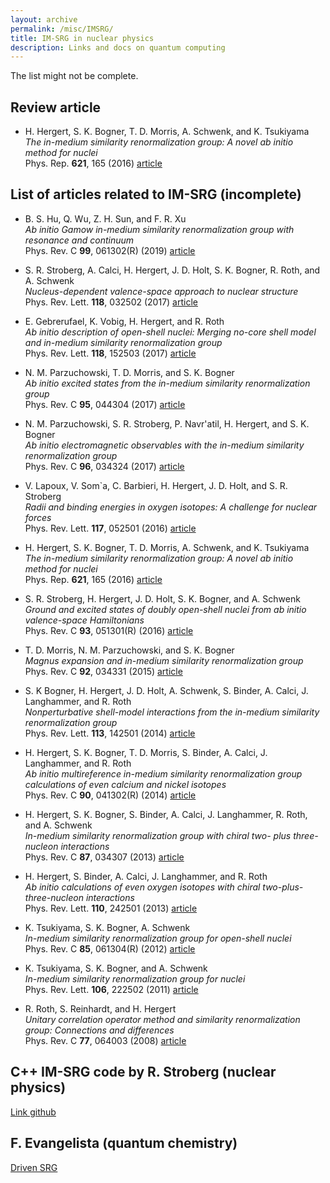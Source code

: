 ```yaml
---
layout: archive
permalink: /misc/IMSRG/
title: IM-SRG in nuclear physics
description: Links and docs on quantum computing
---
```




The list might not be complete.

## Review article

- H. Hergert, S. K. Bogner, T. D. Morris, A. Schwenk, and K. Tsukiyama  
  _The in-medium similarity renormalization group: A novel ab initio method for nuclei_  
  Phys. Rep. **621**, 165 (2016) [article](http://dx.doi.org/10.1016/j.physrep.2015.12.007)  


## List of articles related to IM-SRG (incomplete)

- B. S. Hu, Q. Wu, Z. H. Sun, and F. R. Xu  
  _Ab initio Gamow in-medium similarity renormalization group with resonance and continuum_  
  Phys. Rev. C **99**, 061302(R) (2019) [article](https://doi.org/10.1103/PhysRevC.99.061302)  

- S. R. Stroberg, A. Calci, H. Hergert, J. D. Holt, S. K. Bogner, R. Roth, and A. Schwenk  
  _Nucleus-dependent valence-space approach to nuclear structure_  
  Phys. Rev. Lett. **118**, 032502 (2017) [article](http://dx.doi.org/10.1103/PhysRevLett.118.032502)  

- E. Gebrerufael, K. Vobig, H. Hergert, and R. Roth  
  _Ab initio description of open-shell nuclei: Merging no-core shell model and in-medium similarity renormalization group_  
  Phys. Rev. Lett. **118**, 152503 (2017) [article](https://doi.org/10.1103/PhysRevLett.118.152503)  

- N. M. Parzuchowski, T. D. Morris, and S. K. Bogner  
  _Ab initio excited states from the in-medium similarity renormalization group_  
  Phys. Rev. C **95**, 044304 (2017) [article](https://doi.org/10.1103/PhysRevC.95.044304)  

- N. M. Parzuchowski, S. R. Stroberg, P. Navr\'atil, H. Hergert, and S. K. Bogner  
  _Ab initio electromagnetic observables with the in-medium similarity renormalization group_  
  Phys. Rev. C **96**, 034324 (2017) [article](https://doi.org/10.1103/PhysRevC.96.034324)  

- V. Lapoux, V. Som\`a, C. Barbieri, H. Hergert, J. D. Holt, and S. R. Stroberg  
  _Radii and binding energies in oxygen isotopes: A challenge for nuclear forces_  
  Phys. Rev. Lett. **117**, 052501 (2016) [article](http://dx.doi.org/10.1103/PhysRevLett.117.052501)  

- H. Hergert, S. K. Bogner, T. D. Morris, A. Schwenk, and K. Tsukiyama  
  _The in-medium similarity renormalization group: A novel ab initio method for nuclei_  
  Phys. Rep. **621**, 165 (2016) [article](http://dx.doi.org/10.1016/j.physrep.2015.12.007)  

- S. R. Stroberg, H. Hergert, J. D. Holt, S. K. Bogner, and A. Schwenk  
  _Ground and excited states of doubly open-shell nuclei from ab initio valence-space Hamiltonians_  
  Phys. Rev. C **93**, 051301(R) (2016) [article](http://dx.doi.org/10.1103/PhysRevC.93.051301)  

- T. D. Morris, N. M. Parzuchowski, and S. K. Bogner  
  _Magnus expansion and in-medium similarity renormalization group_  
  Phys. Rev. C **92**, 034331 (2015) [article](http://dx.doi.org/10.1103/PhysRevC.92.034331)  

- S. K Bogner, H. Hergert, J. D. Holt, A. Schwenk, S. Binder, A. Calci, J. Langhammer, and R. Roth  
  _Nonperturbative shell-model interactions from the in-medium similarity renormalization group_  
  Phys. Rev. Lett. **113**, 142501 (2014) [article](https://dx.doi.org/10.1103/PhysRevLett.113.142501)  

- H. Hergert, S. K. Bogner, T. D. Morris, S. Binder, A. Calci, J. Langhammer, and R. Roth  
  _Ab initio multireference in-medium similarity renormalization group calculations of even calcium and nickel isotopes_  
  Phys. Rev. C **90**, 041302(R) (2014) [article](http://dx.doi.org/10.1103/PhysRevC.90.041302)  

- H. Hergert, S. K. Bogner, S. Binder, A. Calci, J. Langhammer, R. Roth, and A. Schwenk  
  _In-medium similarity renormalization group with chiral two- plus three-nucleon interactions_  
  Phys. Rev. C **87**, 034307 (2013) [article](https://dx.doi.org/10.1103/PhysRevC.87.034307)  

- H. Hergert, S. Binder, A. Calci, J. Langhammer, and R. Roth  
  _Ab initio calculations of even oxygen isotopes with chiral two-plus-three-nucleon interactions_  
  Phys. Rev. Lett. **110**, 242501 (2013) [article](http://dx.doi.org/10.1103/PhysRevLett.110.242501)  

- K. Tsukiyama, S. K. Bogner, A. Schwenk  
  _In-medium similarity renormalization group for open-shell nuclei_  
  Phys. Rev. C **85**, 061304(R) (2012) [article](https://dx.doi.org/10.1103/PhysRevC.85.061304)  

-  K. Tsukiyama, S. K. Bogner, and A. Schwenk  
  _In-medium similarity renormalization group for nuclei_  
  Phys. Rev. Lett. **106**, 222502 (2011) [article](https://dx.doi.org/10.1103/PhysRevLett.106.222502)  

- R. Roth, S. Reinhardt, and H. Hergert  
  _Unitary correlation operator method and similarity renormalization group: Connections and differences_  
  Phys. Rev. C **77**, 064003 (2008) [article](http://dx.doi.org/10.1103/PhysRevC.77.064003)  


## C++ IM-SRG code by R. Stroberg (nuclear physics)

[Link github](https://github.com/ragnarstroberg)


## F. Evangelista (quantum chemistry)

[Driven SRG](http://www.evangelistalab.org/publications/)


